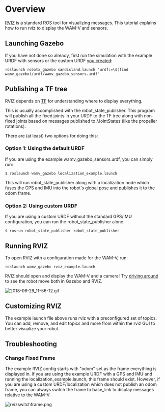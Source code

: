 # Overview
[RVIZ](http://wiki.ros.org/rviz) is a standard ROS tool for visualizing messages. This tutorial explains how to run rviz to display the WAM-V and sensors.

## Launching Gazebo
If you have not done so already, first run the simulation with the example URDF with sensors or the custom URDF [you created](https://bitbucket.org/osrf/vmrc/wiki/tutorials/AddingSensors):

```
roslaunch robotx_gazebo sandisland.launch "urdf:=\$(find wamv_gazebo)/urdf/wamv_gazebo_sensors.urdf"
```

## Publishing a TF tree
RVIZ depends on [TF](http://wiki.ros.org/tf) for understanding where to display everything. 

This is usually accomplished with the robot_state_publisher. This program will publish all the fixed joints in your URDF to the TF tree along with non-fixed joints based on messages published to /JointStates (like the propeller rotations).

There are (at least) two options for doing this:

### Option 1: Using the default URDF

If you are using the example wamv_gazebo_sensors.urdf, you can simply run:
```
$ roslaunch wamv_gazebo localization_example.launch
```
This will run robot_state_publisher along with a localization node which fuses the GPS and IMU into the robot's global pose and publishes it to the odom frame.

### Option 2: Using custom URDF

If you are using a custom URDF without the standard GPS/IMU configuration, you can run the robot_state_publisher alone:
```
$ rosrun robot_state_publisher robot_state_publisher
```

## Running RVIZ
To open RVIZ with a configuration made for the WAM-V, run:
```
roslaunch wamv_gazebo rviz_example.launch
```

RVIZ should open and display the WAM-V and a camera! Try [driving around](https://bitbucket.org/osrf/vmrc/wiki/tutorials/Driving) to see the robot move both in Gazebo and RVIZ.

![2018-06-28_11-56-12.gif](https://bitbucket.org/repo/BgXLzgM/images/4238727469-2018-06-28_11-56-12.gif)

## Customizing RVIZ
The example launch file above runs rviz with a preconfigured set of topics. You can add, remove, and edit topics and more from within the rviz GUI to better visualize your robot.

## Troubleshooting

### Change Fixed Frame
The example RVIZ config starts with "odom" set as the frame everything is displayed in. If you are using the example URDF with a GPS and IMU and running the localization_example.launch, this frame should exist. However, if you are using a custom URDF/localization which does not publish an odom frame, you can always switch the frame to base_link to display messages relative to the WAM-V:

![rvizswitchframe.png](https://bitbucket.org/repo/BgXLzgM/images/636844775-rvizswitchframe.png)